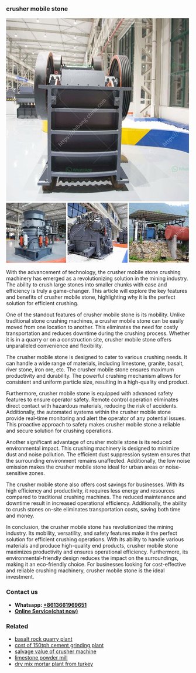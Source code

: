 <h3>crusher mobile stone</h3><img src='1708332729.jpg' alt=''><p>With the advancement of technology, the crusher mobile stone crushing machinery has emerged as a revolutionizing solution in the mining industry. The ability to crush large stones into smaller chunks with ease and efficiency is truly a game-changer. This article will explore the key features and benefits of crusher mobile stone, highlighting why it is the perfect solution for efficient crushing.</p><p>One of the standout features of crusher mobile stone is its mobility. Unlike traditional stone crushing machines, a crusher mobile stone can be easily moved from one location to another. This eliminates the need for costly transportation and reduces downtime during the crushing process. Whether it is in a quarry or on a construction site, crusher mobile stone offers unparalleled convenience and flexibility.</p><p>The crusher mobile stone is designed to cater to various crushing needs. It can handle a wide range of materials, including limestone, granite, basalt, river stone, iron ore, etc. The crusher mobile stone ensures maximum productivity and durability. The powerful crushing mechanism allows for consistent and uniform particle size, resulting in a high-quality end product.</p><p>Furthermore, crusher mobile stone is equipped with advanced safety features to ensure operator safety. Remote control operation eliminates direct contact with hazardous materials, reducing the risk of accidents. Additionally, the automated systems within the crusher mobile stone provide real-time monitoring and alert the operator of any potential issues. This proactive approach to safety makes crusher mobile stone a reliable and secure solution for crushing operations.</p><p>Another significant advantage of crusher mobile stone is its reduced environmental impact. This crushing machinery is designed to minimize dust and noise pollution. The efficient dust suppression system ensures that the surrounding environment remains unaffected. Additionally, the low noise emission makes the crusher mobile stone ideal for urban areas or noise-sensitive zones.</p><p>The crusher mobile stone also offers cost savings for businesses. With its high efficiency and productivity, it requires less energy and resources compared to traditional crushing machines. The reduced maintenance and downtime result in increased operational efficiency. Additionally, the ability to crush stones on-site eliminates transportation costs, saving both time and money.</p><p>In conclusion, the crusher mobile stone has revolutionized the mining industry. Its mobility, versatility, and safety features make it the perfect solution for efficient crushing operations. With its ability to handle various materials and produce high-quality end products, crusher mobile stone maximizes productivity and ensures operational efficiency. Furthermore, its environmental-friendly design reduces the impact on the surroundings, making it an eco-friendly choice. For businesses looking for cost-effective and reliable crushing machinery, crusher mobile stone is the ideal investment.</p><h3>Contact us</h3><ul><li><strong>Whatsapp:&nbsp;<a href="https://wa.me/8613661969651">+8613661969651</a></strong></li><li><a href="https://swt.shibang-china.com/?git&amp;zhl&amp;crusher mobile stone"><strong>Online Service(chat now)</strong></a></li></ul><h3>Related</h3><ul><li><a href='basalt rock quarry plant.md'>basalt rock quarry plant</a></li><li><a href='cost of 150tph cement grinding plant.md'>cost of 150tph cement grinding plant</a></li><li><a href='salvage value of crusher machine.md'>salvage value of crusher machine</a></li><li><a href='limestone powder mill.md'>limestone powder mill</a></li><li><a href='dry mix mortar plant from turkey.md'>dry mix mortar plant from turkey</a></li></ul>